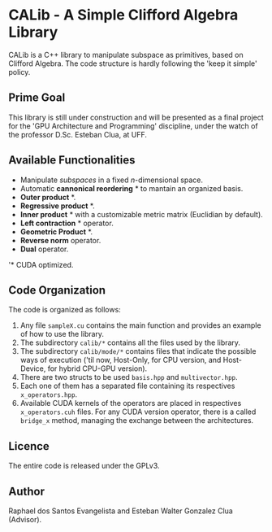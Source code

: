 # CALib - A Simple Clifford Algebra Library
CALib is a C++ library to manipulate subspace as primitives, based on Clifford Algebra. The code structure is hardly following the 'keep it simple' policy.

## Prime Goal
This library is still under construction and will be presented as a final project for the 'GPU Architecture and Programming' discipline, under the watch of the professor D.Sc. Esteban Clua, at UFF.

## Available Functionalities
 - Manipulate *subspaces* in a fixed *n*-dimensional space.
 - Automatic **cannonical reordering** * to mantain an organized basis.
 - **Outer product** *.
 - **Regressive product** *.
 - **Inner product** * with a customizable metric matrix (Euclidian by default).
 - **Left contraction** * operator.
 - **Geometric Product** *.
 - **Reverse norm** operator.
 - **Dual** operator.
 
 '* CUDA optimized.

## Code Organization
The code is organized as follows:

 1. Any file `sampleX.cu` contains the main function and provides an example of how to use the library.
 2. The subdirectory `calib/*` contains all the files used by the library.
 3. The subdirectory `calib/mode/*` contains files that indicate the possible ways of execution ('til now, Host-Only, for CPU version, and Host-Device, for hybrid CPU-GPU version).
 4. There are two structs to be used `basis.hpp` and `multivector.hpp`.
 5. Each one of them has a separated file containing its respectives `x_operators.hpp`.
 6. Available CUDA kernels of the operators are placed in respectives `x_operators.cuh` files. For any CUDA version operator, there is a called `bridge_x` method, managing the exchange between the architectures.

## Licence
The entire code is released under the GPLv3.

## Author

Raphael dos Santos Evangelista and Esteban Walter Gonzalez Clua (Advisor).
